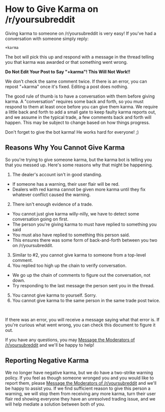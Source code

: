 How to Give Karma on /r/yoursubreddit
========================

Giving karma to someone on /r/yoursubreddit is very easy! If you've had a conversation with someone simply reply:

`+karma`

The bot will pick this up and respond with a message in the thread telling you that karma was awarded or that something went wrong.

**Do Not Edit Your Post to Say "+karma"! This Will Not Work!!**

We don't check the same comment twice. If there is an error, you can repost "+karma" once it's fixed. Editing a post does nothing.

The good rule of thumb is to have a conversation with them before giving karma. A "conversation" requires some back and forth, so you must respond to them at least once before you can give them karma. We require a little back and forth to add a small gate to keep faulty karma reports out, and we assume in the typical trade, a few comments back and forth will happen. This may be subject to change based on how things progress.

Don't forget to give the bot karma! He works hard for everyone! ;)

Reasons Why You Cannot Give Karma
------------------------------------------

So you're trying to give someone karma, but the karma bot is telling you that you messed up. Here's some reasons why that might be happening.

1. The dealer's account isn't in good standing.
 * If someone has a warning, their user flair will be red. 
 * Dealers with red karma cannot be given more karma until they fix whatever conflict caused the warning.
2. There isn't enough evidence of a trade.
 * You cannot just give karma willy-nilly, we have to detect some conversation going on first.
 * The person you're giving karma to must have replied to something you said
 * You must also have replied to something this person said.
 * This ensures there was some form of back-and-forth between you two on /r/yoursubreddit.
3. Similar to #2, you cannot give karma to someone from a top-level comment. 
4. You replied too high up the chain to verify conversation.
 * We go up the chain of comments to figure out the conversation, not down.
 * Try responding to the last message the person sent you in the thread. 
5. You cannot give karma to yourself. Sorry.
6. You cannot give karma to the same person in the same trade post twice.

&nbsp;



If there was an error, you will receive a message saying what that error is. If you're curious what went wrong, you can check this document to figure it out. 

If you have any questions, you may [Message the Moderators of /r/yoursubreddit](https://www.reddit.com/message/compose?to=%2Fr%2Fyoursubreddit) and we'll be happy to help!

Reporting Negative Karma
-----------------------------

We no longer have negative karma, but we do have a two-strike warning policy. If you feel as though someone wronged you and you would like to report them, please  [Message the Moderators of /r/yoursubreddit](https://www.reddit.com/message/compose?to=%2Fr%2Fyoursubreddit) and we'll be happy to assist you. If we find sufficient reason to give this person a warning, we will stop them from receiving any more karma, turn their user flair red showing everyone they have an unresolved trading issue, and we will help mediate a solution between both of you. 
